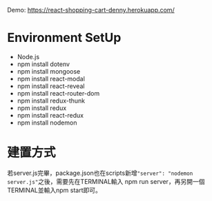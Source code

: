 Demo:  https://react-shopping-cart-denny.herokuapp.com/

# Environment SetUp
* Node.js
* npm install dotenv
* npm install mongoose
* npm install react-modal
* npm install react-reveal
* npm install react-router-dom
* npm install redux-thunk
* npm install redux
* npm install react-redux
* npm install nodemon

# 建置方式
若server.js完畢，package.json也在scripts新增`"server": "nodemon server.js"`之後，需要先在TERMINAL輸入 npm run server，再另開一個TERMINAL並輸入npm start即可。


